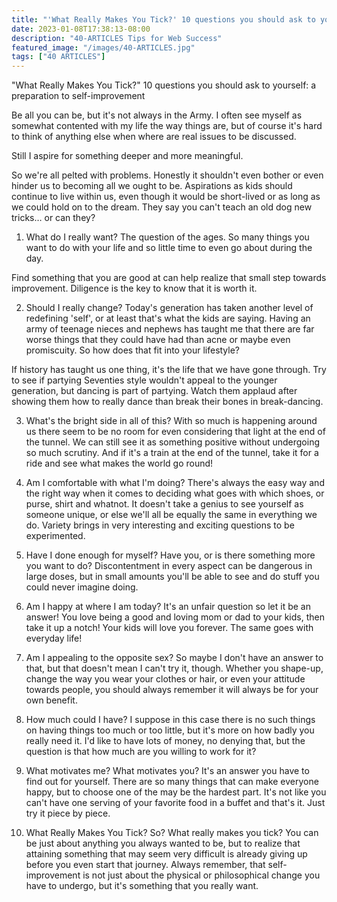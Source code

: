 ```yaml
---
title: "'What Really Makes You Tick?' 10 questions you should ask to yourself: a preparation to self-improvement"
date: 2023-01-08T17:38:13-08:00
description: "40-ARTICLES Tips for Web Success"
featured_image: "/images/40-ARTICLES.jpg"
tags: ["40 ARTICLES"]
---
```


"What Really Makes You Tick?" 10 questions you should ask to yourself: a preparation to self-improvement

Be all you can be, but it's not always in the Army. I often see myself as somewhat contented with my life the way things are, but of course it's hard to think of anything else when where are real issues to be discussed.

Still I aspire for something deeper and more meaningful.

So we're all pelted with problems. Honestly it shouldn't even bother or even hinder us to becoming all we ought to be. Aspirations as kids should continue to live within us, even though it would be short-lived or as long as we could hold on to the dream. They say you can't teach an old dog new tricks… or can they?

1. What do I really want?
The question of the ages. So many things you want to do with your life and so little time to even go about during the day.

Find something that you are good at can help realize that small step towards improvement. Diligence is the key to know that it is worth it.

2. Should I really change?
Today's generation has taken another level of redefining 'self', or at least that's what the kids are saying. Having an army of teenage nieces and nephews has taught me that there are far worse things that they could have had than acne or maybe even promiscuity. So how does that fit into your lifestyle?

If history has taught us one thing, it's the life that we have gone through. Try to see if partying Seventies style wouldn't appeal to the younger generation, but dancing is part of partying. Watch them applaud after showing them how to really dance than break their bones in break-dancing.

3. What's the bright side in all of this?
With so much is happening around us there seem to be no room for even considering that light at the end of the tunnel. We can still see it as something positive without undergoing so much scrutiny. And if it's a train at the end of the tunnel, take it for a ride and see what makes the world go round!

4. Am I comfortable with what I'm doing?
There's always the easy way and the right way when it comes to deciding what goes with which shoes, or purse, shirt and whatnot. It doesn't take a genius to see yourself as someone unique, or else we'll all be equally the same in everything we do. Variety brings in very interesting and exciting questions to be experimented.

5. Have I done enough for myself?
Have you, or is there something more you want to do? Discontentment in every aspect can be dangerous in large doses, but in small amounts you'll be able to see and do stuff you could never imagine doing.

6. Am I happy at where I am today?
It's an unfair question so let it be an answer! You love being a good and loving mom or dad to your kids, then take it up a notch! Your kids will love you forever. The same goes with everyday life!

7. Am I appealing to the opposite sex?
So maybe I don't have an answer to that, but that doesn't mean I can't try it, though. Whether you shape-up, change the way you wear your clothes or hair, or even your attitude towards people, you should always remember it will always be for your own benefit.

8. How much could I have?
I suppose in this case there is no such things on having things too much or too little, but it's more on how badly you really need it. I'd like to have lots of money, no denying that, but the question is that how much are you willing to work for it?

9. What motivates me?
What motivates you? It's an answer you have to find out for yourself. There are so many things that can make everyone happy, but to choose one of the may be the hardest part. It's not like you can't have one serving of your favorite food in a buffet and that's it. Just try it piece by piece.

10. What Really Makes You Tick?
So? What really makes you tick? You can be just about anything you always wanted to be, but to realize that attaining something that may seem very difficult is already giving up before you even start that journey. Always remember, that self-improvement is not just about the physical or philosophical change you have to undergo, but it's something that you really want.
